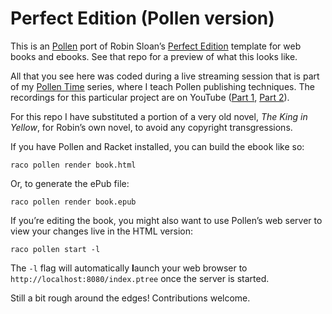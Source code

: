 # Perfect Edition (Pollen version)

This is an [Pollen][2] port of Robin Sloan’s [Perfect Edition][1] template for web books
and ebooks. See that repo for a preview of what this looks like.

All that you see here was coded during a live streaming session that is part of my [Pollen Time][pt]
series, where I teach Pollen publishing techniques. The recordings for this particular project are
on YouTube ([Part 1][yt1], [Part 2][yt2]).

[yt1]: https://youtu.be/bleu1mSAFuo 
[yt2]: https://youtu.be/lkF8_xQcbUQ
[pt]: https://buttondown.email/pollentime

For this repo I have substituted a portion of a very old novel, _The King in Yellow_, for Robin’s
own novel, to avoid any copyright transgressions.

If you have Pollen and Racket installed, you can build the ebook like so:

    raco pollen render book.html
    
Or, to generate the ePub file:

    raco pollen render book.epub
    
If you’re editing the book, you might also want to use Pollen’s web server to view your changes live
in the HTML version:

    raco pollen start -l

The `-l` flag will automatically **l**aunch your web browser to `http://localhost:8080/index.ptree`
once the server is started.

Still a bit rough around the edges! Contributions welcome.

[1]: https://github.com/robinsloan/perfect-edition
[2]: https://pollenpub.com
